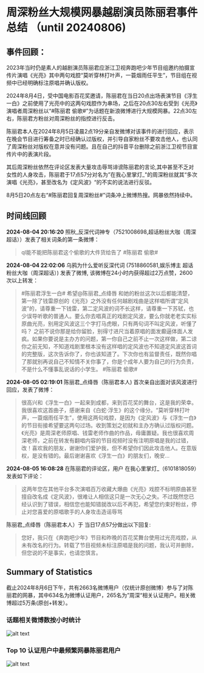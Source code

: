 # 周深粉丝大规模网暴越剧演员陈丽君事件总结 （until 20240806)


## 事件回顾：

2023年当时仍是素人的越剧演员陈丽君应浙江卫视奔跑吧少年节目组邀约拍摄宣传片演唱《光亮》其中两句戏腔“莫听穿林打叶声，一蓑烟雨任平生”，节目组在视频中已经明确标注原唱并确认版权。

2024年8月4日，受中国电影百花奖邀请，陈丽君在当日20点出场表演节目《浮生一白》之前使用了光亮中的这两句戏腔作为串场，之后在20点30左右受到《光亮》演唱者周深粉丝以“#陈丽君 偷歌#”为话题在新浪微博进行大规模网暴。22点30左右，陈丽君方粉丝对周深粉丝的指控进行反击。

陈丽君本人在2024年8月5日凌晨2点19分亲自发微博对该事件的进行回应，表示在晚会节目进行筹备之时已经确认过版权，并引导自家粉丝不要攻击他人，也认同了周深粉丝对版权在意并没有问题。且在自己的抖音平台删除之前浙江卫视节目宣传片中的表演片段。

其后周深粉丝依然在评论区发表大量攻击辱骂诽谤陈丽君的言论,其中甚至不乏对女性的人身攻击，陈丽君于17点57分对名为”在我心里掌灯_"的周深粉丝就其“多次演唱《光亮》，甚至改名为《定风波》“的不实的说法进行反驳。

8月5日20点左右“#陈丽君回复周深粉丝#”词条冲上微博热搜。网暴依然持续中。

## 时间线回顾

**2024-08-04 20:16:20** 照秋_反深代词神专（7521008698,超话粉丝大咖（周深超话））发表了相关词条的第一条微博： 
> ql能不能把陈丽君这个偷歌的大件货给告了 #陈丽君 偷歌#

**2024-08-04 22:02:06** 乌鸦为什么爱听反深代词 (7518860581,娱乐博主 超话粉丝大咖（周深超话）) 发表了微博, 该微博在24小时内获得超过2万点赞，2600次以上转发：
> #陈丽君浮生一白#
希望@陈丽君_点绛唇 和她的粉丝这次以后都能清楚，第一除了钱雷原创的《光亮》之外没有任何越剧戏曲是这样唱所谓“定风波”的，请尊重一下钱雷，第二定风波的词不长这样，请尊重一下苏轼，也少误导听歌的普通人。要么你去唱真正的戏剧定风波，要么你就老老实实标原曲光亮，别用定风波这三个字打马虎眼，只有两句词不叫定风波，听懂了吗？
之前不说你那是给你留脸，别得寸进尺当着原唱的面发癫逼体面人发疯。如果你要说是主办方的问题，第一你自己之前不止一次这样做，第二谅你之前无知，不知道戏剧里根本没有这样唱的定风波也不知道定风波这首词的完整版，这次告诉你了，你也该知道了。下次你也有监督责任，既然你唱了那就别再说自己不知情不关你事了，你是个成年人要为自己的行为负责，不是什么不懂事乱说话的小学生。
#陈丽君 偷歌#

**2024-08-05 02:19:01** 陈丽君_点绛唇（陈丽君本人) 首次亲自出面对该风波进行回应，发表了微博：
> 很高兴和《浮生一白》一起来到成都，来到百花奖的舞台，这是我的荣幸。我很喜欢这首曲子，感谢来自《白蛇·浮生》的这个缘分。“莫听穿林打叶声，一蓑烟雨任平生”，使用这两句戏腔，是因为《定风波》与《浮生一白》的节目衔接希望要这两句过场。收到策划之初就和主办方确认过版权问题。《光亮》是周深老师原唱、钱雷老师作曲的作品，毋庸置疑。我也很喜欢周深老师，之前在转发有翻唱内容的节目视频时没有注明原唱是我的过错，改！喜欢我的朋友，谢谢你们爱护我，但不希望你们因此攻击他人。在意版权，是没有错的。最后谢谢喜欢《浮生一白》的朋友们，晚安…

**2024-08-05 16:08:28** 在陈丽君的评论区，用户 在我心里掌灯_（6101818059）发表如下评论：
>这两年您在其他平台多次演唱百万收藏大爆曲《光亮》戏腔不标明原曲甚至擅自改名成《定风波》，很难让人相信这只是一次无心之失。不过既然您已经认识到了错误，相信您也能知错就改以后不再犯，希望您约束好粉丝，停止对您喜爱的原唱歌手的人身攻击造谣辱骂

陈丽君_点绛唇（陈丽君本人）于 当日17点57分做出以下回复:
>您好，我只在《奔跑吧少年》节目和昨晚的百花奖舞台使用过光亮戏腔，从未有改名的行为。转载了节目视频未标注原唱是我的问题，我认可并删除，但您说的不是事实，也请您慎言。


## Summary of Statistics
截止2024年8月6日下午，共有2663名微博用户（仅统计原创微博）参与了对陈丽君的网暴，其中634名为微博认证用户，265名为”周深“相关认证用户。相关微博超过5万条(原创+转发）。
### 话题相关微博数按小时统计
![alt text](https://github.com/LucasLin2023/Cyberbullying/blob/main/topic_trend_with_explanation.png)

### Top 10 认证用户中最频繁网暴陈丽君用户
![alt text](https://github.com/LucasLin2023/Cyberbullying/blob/main/freq_poster.png)


